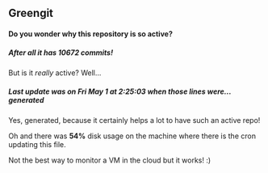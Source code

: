 ## Greengit

#### Do you wonder why this repository is so active?

##### After all it has 10672 commits!

But is it *really* active? Well...

##### Last update was on Fri May 1 at 2:25:03 when those lines were... generated

Yes, generated, because it certainly helps a lot to have such an active repo!

Oh and there was **54%** disk usage on the machine
where there is the cron updating this file.

Not the best way to monitor a VM in the cloud but it works! :)

